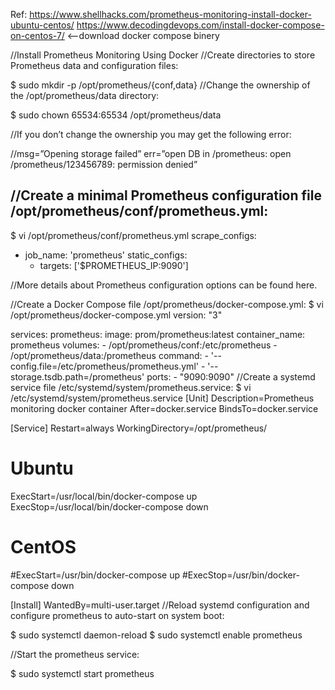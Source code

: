 Ref: https://www.shellhacks.com/prometheus-monitoring-install-docker-ubuntu-centos/
https://www.decodingdevops.com/install-docker-compose-on-centos-7/        <--download docker compose binery

//Install Prometheus Monitoring Using Docker
//Create directories to store Prometheus data and configuration files:

$ sudo mkdir -p /opt/prometheus/{conf,data}
//Change the ownership of the /opt/prometheus/data directory:

$ sudo chown 65534:65534 /opt/prometheus/data

//If you don’t change the ownership you may get the following error:

//msg=”Opening storage failed” err=”open DB in /prometheus: open /prometheus/123456789: permission denied”

//Create a minimal Prometheus configuration file /opt/prometheus/conf/prometheus.yml:
-------------------------------------------------------------------------------------
$ vi /opt/prometheus/conf/prometheus.yml
scrape_configs:
  - job_name: 'prometheus'
    static_configs:
      - targets: ['$PROMETHEUS_IP:9090']

//More details about Prometheus configuration options can be found here.

//Create a Docker Compose file /opt/prometheus/docker-compose.yml:
$ vi /opt/prometheus/docker-compose.yml
version: "3"

services:
  prometheus:
    image: prom/prometheus:latest
    container_name: prometheus
    volumes:
      - /opt/prometheus/conf:/etc/prometheus
      - /opt/prometheus/data:/prometheus
    command:
      - '--config.file=/etc/prometheus/prometheus.yml'
      - '--storage.tsdb.path=/prometheus'
    ports:
      - "9090:9090"
//Create a systemd service file /etc/systemd/system/prometheus.service:
$ vi /etc/systemd/system/prometheus.service
[Unit]
Description=Prometheus monitoring docker container
After=docker.service
BindsTo=docker.service

[Service]
Restart=always
WorkingDirectory=/opt/prometheus/
# Ubuntu
ExecStart=/usr/local/bin/docker-compose up
ExecStop=/usr/local/bin/docker-compose down
# CentOS
#ExecStart=/usr/bin/docker-compose up
#ExecStop=/usr/bin/docker-compose down

[Install]
WantedBy=multi-user.target
//Reload systemd configuration and configure prometheus to auto-start on system boot:

$ sudo systemctl daemon-reload
$ sudo systemctl enable prometheus

//Start the prometheus service:

$ sudo systemctl start prometheus
